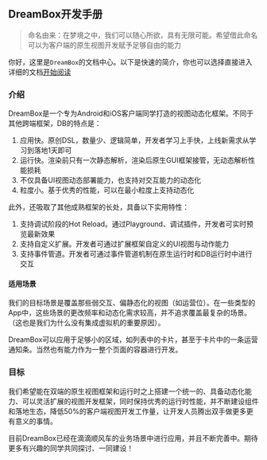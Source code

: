 DreamBox开发手册
---

> 命名由来：在梦境之中，我们可以随心所欲，具有无限可能。希望借此命名可以为客户端的原生视图开发赋予足够自由的能力

你好，这里是`DreamBox`的文档中心。以下是快速的简介，你也可以选择直接进入详细的文档[开始阅读](use/README.md)

### 介绍

DreamBox是一个专为Android和iOS客户端同学打造的视图动态化框架。不同于其他跨端框架，DB的特点是：
1. 应用快。原创DSL，数量少、逻辑简单，开发者学习上手快，上线新需求从学习到落地1天即可
2. 运行快。渲染前只有一次静态解析，渲染后原生GUI框架接管，无动态解析性能损耗
3. 不仅具备UI视图动态部署能力，也支持对交互能力的动态化
4. 粒度小。基于优秀的性能，可以在最小粒度上支持动态化

此外，还吸取了其他成熟框架的长处，具备以下实用特性：
1. 支持调试阶段的Hot Reload。通过Playground、调试插件，开发者可实时预览最新效果
2. 支持自定义扩展。开发者可通过扩展框架自定义的UI视图与动作能力
3. 支持事件管道。开发者可通过事件管道机制在原生运行时和DB运行时中进行交互

#### 适用场景

我们的目标场景是覆盖那些弱交互、偏静态化的视图（如运营位）。在一些类型的App中，这些场景的更改频率和动态化需求较高，并不追求覆盖最复杂的场景。（这也是我们为什么没有集成虚拟机的重要原因）。

DreamBox可以应用于足够小的区域，如列表中的卡片，甚至于卡片中的一条运营通知条。当然也有能力作为一整个页面的容器进行开发。

### 目标

我们希望能在双端的原生视图框架和运行时之上搭建一个统一的、具备动态化能力、可以灵活扩展的视图开发框架，同时保持优秀的运行时性能，并不断建设组件和落地生态，降低50%的客户端视图开发工作量，让开发人员腾出双手做更多更有意义的事情。

目前DreamBox已经在滴滴顺风车的业务场景中进行应用，并且不断完善中。期待更多有兴趣的同学共同探讨、一同建设！
